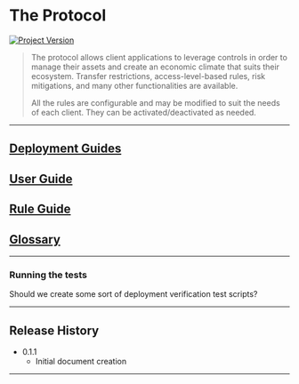 
# The Protocol
[![Project Version][version-image]][version-url]

> The protocol allows client applications to leverage controls in order to manage their assets and create an economic climate that suits their ecosystem. Transfer restrictions, access-level-based rules, risk mitigations, and many other functionalities are available.
>
> All the rules are configurable and may be modified to suit the needs of each client. They can be activated/deactivated as needed. 


---
## [Deployment Guides][deploymentGuide-url]

## [User Guide][userGuide-url]

## [Rule Guide][ruleGuide-url]

## [Glossary][glossary-url]

---

### Running the tests

Should we create some sort of deployment verification test scripts?

---

## Release History

* 0.1.1
    * Initial document creation

---
   
<!-- These are the body links -->
[deploymentGuide-url]: ../deployment/NFT-DEPLOYMENT.md
[userGuide-url]: ./USERGUIDE.md
[ruleGuide-url]: ../rules/RULE-GUIDE.md
[glossary-url]: ../GLOSSARY.md


<!-- These are the header links -->
[header-url]: github-template.png
[header-link]: https://github.com/thrackle-io/Tron
[repository-url]: https://github.com/thrackle-io/Tron
[chain-url]: https://www.polygon.com/
[version-image]: https://img.shields.io/badge/Version-1.1.0-brightgreen?style=for-the-badge&logo=appveyor
[version-url]: https://github.com/thrackle-io/Tron
